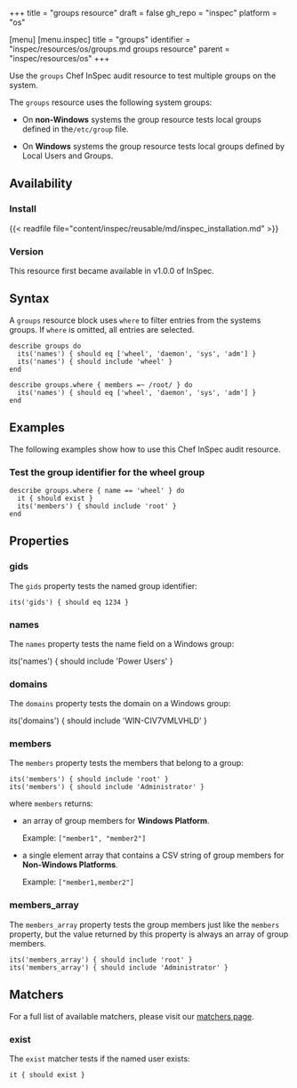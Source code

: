 +++
title = "groups resource"
draft = false
gh_repo = "inspec"
platform = "os"

[menu]
  [menu.inspec]
    title = "groups"
    identifier = "inspec/resources/os/groups.md groups resource"
    parent = "inspec/resources/os"
+++

Use the `groups` Chef InSpec audit resource to test multiple groups on the system.

The `groups` resource uses the following system groups:

- On **non-Windows** systems the group resource tests local groups defined in the`/etc/group` file.

- On **Windows** systems the group resource tests local groups defined by Local Users and Groups.

## Availability

### Install

{{< readfile file="content/inspec/reusable/md/inspec_installation.md" >}}

### Version

This resource first became available in v1.0.0 of InSpec.

## Syntax

A `groups` resource block uses `where` to filter entries from the systems groups. If `where` is omitted, all entries are selected.

    describe groups do
      its('names') { should eq ['wheel', 'daemon', 'sys', 'adm'] }
      its('names') { should include 'wheel' }
    end

    describe groups.where { members =~ /root/ } do
      its('names') { should eq ['wheel', 'daemon', 'sys', 'adm'] }
    end

## Examples

The following examples show how to use this Chef InSpec audit resource.

### Test the group identifier for the wheel group

    describe groups.where { name == 'wheel' } do
      it { should exist }
      its('members') { should include 'root' }
    end

## Properties

### gids

The `gids` property tests the named group identifier:

    its('gids') { should eq 1234 }

### names

The `names` property tests the name field on a Windows group:

its('names') { should include 'Power Users' }

### domains

The `domains` property tests the domain on a Windows group:

its('domains') { should include 'WIN-CIV7VMLVHLD' }

### members

The `members` property tests the members that belong to a group:

    its('members') { should include 'root' }
    its('members') { should include 'Administrator' }

where `members` returns:

- an array of group members for **Windows Platform**.

    Example: `["member1", "member2"]`

- a single element array that contains a CSV string of group members for **Non-Windows Platforms**.

    Example: `["member1,member2"]`

### members_array

The `members_array` property tests the group members just like the `members` property,
but the value returned by this property is always an array of group members.

    its('members_array') { should include 'root' }
    its('members_array') { should include 'Administrator' }

## Matchers

For a full list of available matchers, please visit our [matchers page](/inspec/matchers/).

### exist

The `exist` matcher tests if the named user exists:

    it { should exist }
